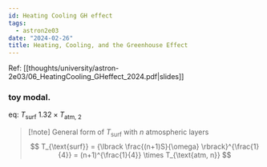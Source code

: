 ```yaml
---
id: Heating Cooling GH effect
tags:
  - astron2e03
date: "2024-02-26"
title: Heating, Cooling, and the Greenhouse Effect
---
```


Ref: [[thoughts/university/astron-2e03/06_HeatingCooling_GHeffect_2024.pdf|slides]]

### toy modal.

eq: $T_{\text{surf}} ~ 1.32 \times T_{\text{atm, 2}}$

> [!note] General form of $T_{\text{surf}}$ with $n$ atmospheric layers
> $$
> T_{\text{surf}} = {\lbrack \frac{(n+1)S}{\omega} \rbrack}^{\frac{1}{4}} = (n+1)^{\frac{1}{4}} \times T_{\text{atm, n}}
> $$
